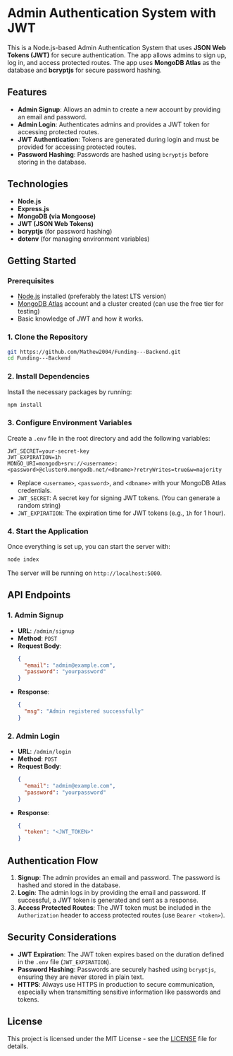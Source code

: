# Admin Authentication System with JWT

This is a Node.js-based Admin Authentication System that uses **JSON Web Tokens (JWT)** for secure authentication. The app allows admins to sign up, log in, and access protected routes. The app uses **MongoDB Atlas** as the database and **bcryptjs** for secure password hashing.

## Features

- **Admin Signup**: Allows an admin to create a new account by providing an email and password.
- **Admin Login**: Authenticates admins and provides a JWT token for accessing protected routes.
- **JWT Authentication**: Tokens are generated during login and must be provided for accessing protected routes.
- **Password Hashing**: Passwords are hashed using `bcryptjs` before storing in the database.

## Technologies

- **Node.js**
- **Express.js**
- **MongoDB (via Mongoose)**
- **JWT (JSON Web Tokens)**
- **bcryptjs** (for password hashing)
- **dotenv** (for managing environment variables)

## Getting Started

### Prerequisites

- [Node.js](https://nodejs.org/en/) installed (preferably the latest LTS version)
- [MongoDB Atlas](https://www.mongodb.com/cloud/atlas) account and a cluster created (can use the free tier for testing)
- Basic knowledge of JWT and how it works.

### 1. Clone the Repository

```bash
git https://github.com/Mathew2004/Funding---Backend.git
cd Funding---Backend
```

### 2. Install Dependencies

Install the necessary packages by running:

```bash
npm install
```

### 3. Configure Environment Variables

Create a `.env` file in the root directory and add the following variables:

```env
JWT_SECRET=your-secret-key
JWT_EXPIRATION=1h
MONGO_URI=mongodb+srv://<username>:<password>@cluster0.mongodb.net/<dbname>?retryWrites=true&w=majority
```

- Replace `<username>`, `<password>`, and `<dbname>` with your MongoDB Atlas credentials.
- `JWT_SECRET`: A secret key for signing JWT tokens. (You can generate a random string)
- `JWT_EXPIRATION`: The expiration time for JWT tokens (e.g., `1h` for 1 hour).

### 4. Start the Application

Once everything is set up, you can start the server with:

```bash
node index
```

The server will be running on `http://localhost:5000`.

## API Endpoints

### 1. **Admin Signup**

- **URL**: `/admin/signup`
- **Method**: `POST`
- **Request Body**:
  ```json
  {
    "email": "admin@example.com",
    "password": "yourpassword"
  }
  ```
- **Response**:
  ```json
  {
    "msg": "Admin registered successfully"
  }
  ```

### 2. **Admin Login**

- **URL**: `/admin/login`
- **Method**: `POST`
- **Request Body**:
  ```json
  {
    "email": "admin@example.com",
    "password": "yourpassword"
  }
  ```
- **Response**:
  ```json
  {
    "token": "<JWT_TOKEN>"
  }
  ```

## Authentication Flow

1. **Signup**: The admin provides an email and password. The password is hashed and stored in the database.
2. **Login**: The admin logs in by providing the email and password. If successful, a JWT token is generated and sent as a response.
3. **Access Protected Routes**: The JWT token must be included in the `Authorization` header to access protected routes (use `Bearer <token>`).

## Security Considerations

- **JWT Expiration**: The JWT token expires based on the duration defined in the `.env` file (`JWT_EXPIRATION`).
- **Password Hashing**: Passwords are securely hashed using `bcryptjs`, ensuring they are never stored in plain text.
- **HTTPS**: Always use HTTPS in production to secure communication, especially when transmitting sensitive information like passwords and tokens.

## License

This project is licensed under the MIT License - see the [LICENSE](LICENSE) file for details.
